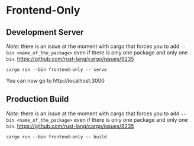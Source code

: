 Frontend-Only
=============

Development Server
------------------

*Note:* there is an issue at the moment with cargo that forces you to add
`--bin <name_of_the_package>` even if there is only one package and only one
`bin`. https://github.com/rust-lang/cargo/issues/9235

```
cargo run --bin frontend-only -- serve
```

You can now go to http://localhost:3000

Production Build
----------------

*Note:* there is an issue at the moment with cargo that forces you to add
`--bin <name_of_the_package>` even if there is only one package and only one
`bin`. https://github.com/rust-lang/cargo/issues/9235

```
cargo run --bin frontend-only -- build
```
